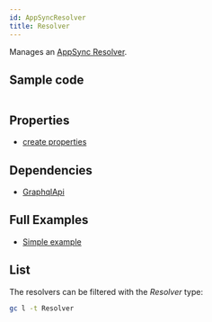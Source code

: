 ```yaml
---
id: AppSyncResolver
title: Resolver
---
```


Manages an [AppSync Resolver](https://console.aws.amazon.com/appsync/home?#/apis).

## Sample code

```js

```

## Properties

- [create properties](https://docs.aws.amazon.com/AWSJavaScriptSDK/v3/latest/clients/client-appsync/interfaces/createresolvercommandinput.html)

## Dependencies

- [GraphqlApi](./GraphqlApi.md)

## Full Examples

- [Simple example](https://github.com/grucloud/grucloud/tree/main/examples/aws/appSync/graphql)

## List

The resolvers can be filtered with the _Resolver_ type:

```sh
gc l -t Resolver
```

```txt

```
